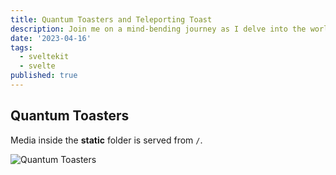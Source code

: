 ```yaml
---
title: Quantum Toasters and Teleporting Toast
description: Join me on a mind-bending journey as I delve into the world of quantum physics and attempt to revolutionize breakfast with toasters that defy the laws of space and time. Get ready for a crispy adventure through parallel universes and teleporting bread slices!
date: '2023-04-16'
tags:
  - sveltekit
  - svelte
published: true
---
```


## Quantum Toasters

Media inside the **static** folder is served from `/`.

![Quantum Toasters](favicon.png)
